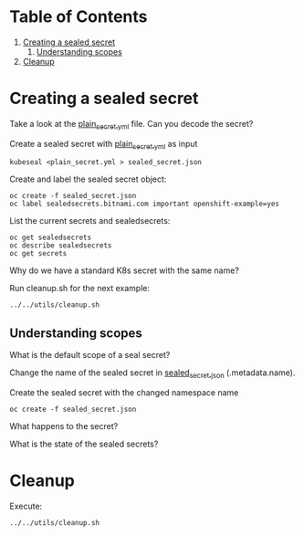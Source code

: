 
# Table of Contents

1.  [Creating a sealed secret](#orgfaa9236)
    1.  [Understanding scopes](#orgfa3215d)
2.  [Cleanup](#orgb37754c)


<a id="orgfaa9236"></a>

# Creating a sealed secret

Take a look at the [plain<sub>secret.yml</sub>](plain_secret.yml) file. Can you decode the secret?

Create a sealed secret with [plain<sub>secret.yml</sub>](plain_secret.yml) as input

    kubeseal <plain_secret.yml > sealed_secret.json

Create and label the sealed secret object:

    oc create -f sealed_secret.json
    oc label sealedsecrets.bitnami.com important openshift-example=yes

List the current secrets and sealedsecrets:

    oc get sealedsecrets
    oc describe sealedsecrets
    oc get secrets

Why do we have a standard K8s secret with the same name?

Run cleanup.sh for the next example:

    ../../utils/cleanup.sh


<a id="orgfa3215d"></a>

## Understanding scopes

What is the default scope of a seal secret?

Change the name of the sealed secret in [sealed<sub>secret.json</sub>](sealed_secret.json) (.metadata.name).

Create the sealed secret with the changed namespace name

    oc create -f sealed_secret.json

What happens to the secret?

What is the state of the sealed secrets?


<a id="orgb37754c"></a>

# Cleanup

Execute:

    ../../utils/cleanup.sh

